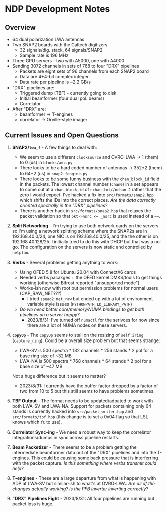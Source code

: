 # NDP Development Notes

## Overview
 * 64 dual polarization LWA antennas
 * Two SNAP2 boards with the Caltech digitizers
   - 32 signals/dig. stack, 64 signals/SNAP2
   - Sample rate is 196 MHz
 * Three GPU servers - two with A5000, one with A4000
 * Sending 3072 channels in sets of 768 to four "DRX" pipelines
   - Packets are eight sets of 96 channels from each SNAP2 board
   - Data are 4+4-bit complex integer
   - Data rate per pipeline is ~2.2 GB/s
 * "DRX" pipelines are:
   - Triggered dump (TBF) - currently going to disk
   - Initial beamformer (four dual pol. beams)
   - Correlator
 * After "DRX" are:
   - beamformer -> T-engines
   - correlator -> Orville-style imager

## Current Issues and Open Questions
 1. **SNAP2/`lwa_f`** - A few things to deal with:
     - We seem to use a different `clocksource` and OVRO-LWA -> 1 (them) to 0 (us) in `blocks/adc.py`
     - There looks to be a hard coded number of antennas -> 352\*2 (them) to 64*2 (us) in `snap2_fengine.py`
     - There looks to be some funny business with the `chan_block_id` field in the packets.  The
       lowest channel number (`chan0`) in a set appears to come out at a `chan_block_id` of `nchan_tot//nchan-2`
       rather that the zero I would expect.  I've hacked a fix into `src/formats/snap2.hpp` which shifts
       the IDs into the correct places.  _Are the data correctly oriented spectrally in the "DRX" pipelines?_
     - There is another hack in `src/formats/snap2.hpp` that relaxes the packet validation so that
       `pkt->nsrc <= _nsrc` is used instead of a `==`.
 2. **Split Networking** - I'm trying to use both network cards on the servers so I'm using a network
    splitting scheme where the SNAP2s are in 192.168.40.0/24, one NIC is on 192.168.40.0/25, and the
    the other is on 192.168.40.128/25.  I initially tried to do this with DHCP but that was a no-go.
    The configuration on the servers is now static and controlled by `netplan`.
 3. **Verbs** - Several problems getting anything to work:
     - Using OFED 5.8 for Ubuntu 20.04 with ConnectX6 cards
     - Needed verbs pacakges + the OFED kernel DMKS/tools to get things working
       (otherwise Bifrost reported "unsupported mode")
     - Works-ish now with root but permission problems for normal users (CAP_RAW_NET???)
       - I tried `spead2_net_raw` but ended up with a lot of environment variable style issues (`PYTHONPATH`,
         `LD_LIBRARY_PATH`)
     - _Do we need better core/memory/NUMA bindings to get both pipelines on a server happy?_
       - 2023/8/31: I've turned off `numactl` for the serivces for now since there are a lot of NUMA nodes
         on these servers.
 4. **`CopyOp`** - The `CopyOp` seems to stall on the resizing of `self.iring` (`capture_ring`).
    Could be a overall size problem but that seems strange:
      - LWA-SV is 500 spectra * 132 channels * 256 stands * 2 pol for a base ring size of ~32 MB
      - LWA-NA is 500 spectra * 768 channels * 64 stands * 2 pol for a base size of ~47 MB
   
    Not a huge difference but it seems to matter?
      - 2023/8/31: I currently have the buffer factor dropped by a factor of two from 10 to 5 but this still
        seems to have problems sometimes.
 6. **TBF Output** - The format needs to be updated/adpated to work with both LWA-SV and LWA-NA.  Support
    for packets containing only 64 stands is currently hacked into `src/packet_writer.hpp` and
    `src/formats/tbf.hpp` (this change is to set a 0x04 flag so that LSL knows which `fC` to use).
 7. **Correlator Sync-ing** - We need a robust way to keep the correlator integrations/dumps in sync
    across pipeline restarts.
 8. **Beam Packetizer** - There seems to be a problem getting the intermediate beamformer data out of
    the "DRX" pipelines and into the T-engines.  This could be causing some back pressure that is
    interferring with the packet capture. _Is this something where verbs transmit could help?_
 9. **T-engines** - These are a large departure from what is happening with ADP at LWA-SV but similar-ish
    to what's at OVRO-LWA.  _Are all of the changes actually working?_  _Is the PFB inverter inverting
    correctly?_
 10. **"DRX" Pipelines Fight** - 2023/8/31: All four pipelines are running but packet loss is huge.
